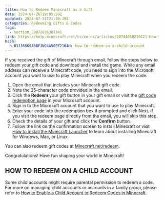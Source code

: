 ```yaml
---
title: How to Redeem Minecraft as a Gift
date: 2024-07-26T19:05:59Z
updated: 2024-07-31T21:39:19Z
categories: Redeeming Gifts & Codes
tags:
  - section_28872896387341
link: https://help.minecraft.net/hc/en-us/articles/28744068270221-How-to-Redeem-Minecraft-as-a-Gift
hash:
  h_01J3R6KSA30FJN94A50EF2164H: how-to-redeem-on-a-child-account
---
```


If you received the gift of Minecraft through email, follow the steps below to redeem your gift code and download and install the game. While any email address can receive a Minecraft code, you need to sign into the Microsoft account you want to use to play Minecraft when you redeem the code.

1.  Open the email that includes your Minecraft gift code.
2.  Note the 25-character code provided in the email.
3.  Click the **Redeem** your gift button in your gift email or visit the [gift code redemption page](https://account.microsoft.com/billing/redeem) in your Microsoft account.
4.  Sign in to the Microsoft account that you want to use to play Minecraft.
5.  Enter your code into the redemption box if prompted and click Next. If you visit the redeem page directly from the email, you will skip this step.
6.  Check the details of your gift and click the **Confirm** button.
7.  Follow the link on the confirmation screen to install Minecraft or visit [How to install the Minecraft Launcher](../Minecraft-Launcher-Support/How-to-Download-and-Install-the-Minecraft-Launcher.md) to learn about installing Minecraft for Windows, Mac, or Linux.

You can also redeem gift codes at [Minecraft.net/redeem](https://www.minecraft.net/en-us/redeem).

Congratulations! Have fun shaping your world in Minecraft!

## HOW TO REDEEM ON A CHILD ACCOUNT

Some child accounts might require parental permission to redeem a code. For more on managing child accounts or accounts in a family group, please refer to [How to Enable a Child Account to Redeem Codes in Minecraft](./How-to-Enable-a-Child-Account-to-Redeem-Codes-in-Minecraft.md).
